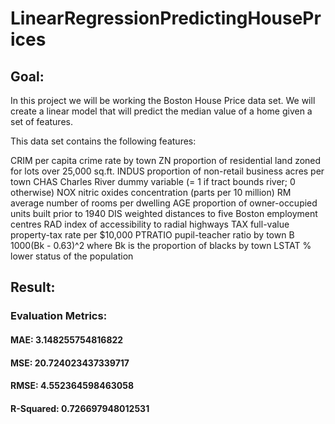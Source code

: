 # LinearRegressionPredictingHousePrices


## Goal:
In this project we will be working the Boston House Price data set. We will create a linear model that will predict the median value of a home given a set of features.

This data set contains the following features:

CRIM per capita crime rate by town
ZN proportion of residential land zoned for lots over 25,000 sq.ft.
INDUS proportion of non-retail business acres per town
CHAS Charles River dummy variable (= 1 if tract bounds river; 0 otherwise)
NOX nitric oxides concentration (parts per 10 million)
RM average number of rooms per dwelling
AGE proportion of owner-occupied units built prior to 1940
DIS weighted distances to five Boston employment centres
RAD index of accessibility to radial highways
TAX full-value property-tax rate per $10,000
PTRATIO pupil-teacher ratio by town
B 1000(Bk - 0.63)^2 where Bk is the proportion of blacks by town
LSTAT % lower status of the population

## Result:

### Evaluation Metrics:

#### MAE: 3.148255754816822
#### MSE: 20.724023437339717
#### RMSE: 4.552364598463058
#### R-Squared: 0.726697948012531

